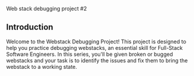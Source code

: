 Web stack debugging project #2

## Introduction

Welcome to the Webstack Debugging Project! This project is designed to help you practice debugging webstacks, an essential skill for Full-Stack Software Engineers. In this series, you'll be given broken or bugged webstacks and your task is to identify the issues and fix them to bring the webstack to a working state.
